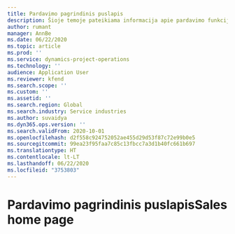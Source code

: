 ```yaml
---
title: Pardavimo pagrindinis puslapis
description: Šioje temoje pateikiama informacija apie pardavimo funkcijas „Dynamics 365 Project Operations“.
author: rumant
manager: AnnBe
ms.date: 06/22/2020
ms.topic: article
ms.prod: ''
ms.service: dynamics-project-operations
ms.technology: ''
audience: Application User
ms.reviewer: kfend
ms.search.scope: ''
ms.custom: ''
ms.assetid: ''
ms.search.region: Global
ms.search.industry: Service industries
ms.author: suvaidya
ms.dyn365.ops.version: ''
ms.search.validFrom: 2020-10-01
ms.openlocfilehash: d2f558c924752052ae455d29d53f87c72e99b0e5
ms.sourcegitcommit: 99ea23f95faa7c85c13fbcc7a3d1b40fc661b697
ms.translationtype: HT
ms.contentlocale: lt-LT
ms.lasthandoff: 06/22/2020
ms.locfileid: "3753803"
---
```

# <a name="sales-home-page"></a><span data-ttu-id="3d163-103">Pardavimo pagrindinis puslapis</span><span class="sxs-lookup"><span data-stu-id="3d163-103">Sales home page</span></span>
